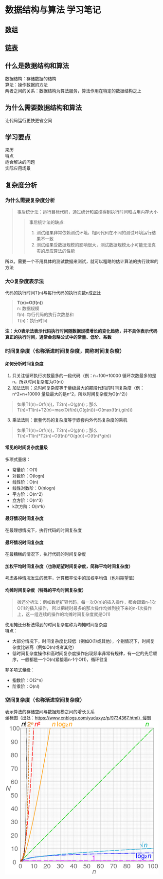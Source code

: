 # 数据结构与算法 学习笔记
## [数组](https://github.com/hzm-January/0402-dsa/tree/master/dsa-array)
## [链表](https://github.com/hzm-January/0402-dsa/tree/master/dsa-linkedlist)
## 什么是数据结构和算法
数据结构：存储数据的结构  
算法：操作数据的方法  
两者之间的关系：数据结构为算法服务，算法作用在特定的数据结构之上
## 为什么需要数据结构和算法
让代码运行更快更省空间
## 学习要点
来历  
特点  
适合解决的问题  
实际应用场景
## 复杂度分析
### 为什么需要复杂度分析
>事后统计法：运行目标代码，通过统计和监控得到执行时间和占用内存大小  
>>事后统计法的缺点:
>>1. 测试结果非常依赖测试环境，相同代码在不同的测试环境运行结果不一致
>>2. 测试结果受数据规模的影响很大，测试数据规模太小可能无法真实的反应算法的性能  

所以，需要一个不用具体的测试数据来测试，就可以粗略的估计算法的执行效率的方法

### 大O复杂度表示法
代码的执行时间T(n)与每行代码的执行次数n成正比
> **T(n)=O(f(n))**  
n: 数据规模  
f(n): 每行代码的执行次数总和  
T(n)：执行时间  

**注：大O表示法表示代码执行时间随数据规模增长的变化趋势，并不具体表示代码真正的执行时间，通常会忽略公式中的常量、低阶、系数**
### 时间复杂度（也称渐进时间复杂度，简称时间复杂度）
#### 如何分析时间复杂度
1. 只关注循环执行次数最多的一段代码（例：n+100+10000 循环次数最多的是n，所以时间复杂度为O(n)）
2. 加法法则：总时间复杂度等于量级最大的那段代码的时间复杂度（例：n^2+n+10000 量级最大的是n^2，所以时间复杂度为O(n^2)）
> 如果T1(n)=O(f(n))，T2(n)=O(g(n))；那么T(n)=T1(n)+T2(n)=max(O(f(n)),O(g(n)))=O(max(f(n),g(n)))

3. 乘法法则：嵌套代码的复杂度等于嵌套内外代码复杂度的乘机
> 如果T1(n)=O(f(n))，T2(n)=O(g(n))；那么T(n)=T1(n)*T2(n)=O(f(n))*O(g(n))=O(f(n)*g(n))

#### 常见的时间复杂度量级
多项式量级：
+ 常量阶：O(1)
+ 对数阶：O(logn) 
+ 线性阶：O(n)
+ 线性对数阶：O(nlogn)
+ 平方阶：O(n^2)
+ 立方阶：O(n^3)
+ k次方阶：O(n^k)  
#### 最好情况时间复杂度
在最理想情况下，执行代码的时间复杂度
#### 最坏情况时间复杂度
在最糟糕的情况下，执行代码的时间复杂度
#### 加权平均时间复杂度（也称期望时间复杂度，简称平均时间复杂度）
考虑各种情况发生的概率，计算概率论中的加权平均值（也叫期望值）
#### 均摊时间复杂度（特殊的平均时间复杂度）
>摊还分析法：例如数组扩容代码，每一次O(n)的插入操作，都会跟着n-1次O(1)的插入操作，
所以把耗时最多的那次操作均摊到接下来的n-1次操作上，这一组连续的操作的均摊时间复杂度就是O(1)

使用摊还分析法得到的时间复杂度称为均摊时间复杂度  
特点：
+ 大部分情况下，时间复杂度比较低（例如O(1)或其他），个别情况下，时间复杂度比较高（例如O(n)或者其他）
+ 低时间复杂度操作和高时间复杂度操作出现频率非常有规律，有一定的先后顺序，一般都是一个O(n)紧接着n-1个O(1)，循环往复


非多项式量级：
+ 指数阶：O(2^n)
+ 阶乘阶：O(n!)

### 空间复杂度（也称渐进空间复杂度）
表示算法的存储空间与数据规模之间的增长关系   
坐标图（出处：https://www.cnblogs.com/yuduxyz/p/9734367.html）侵删  
![坐标图](https://github.com/hzm-January/0402-dsa/blob/master/graph.jpg)

